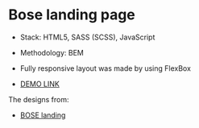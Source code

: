 # Bose landing page
- Stack: HTML5, SASS (SCSS), JavaScript
- Methodology: BEM
- Fully responsive layout was made by using FlexBox

- [DEMO LINK](https://svyatoslavyatsenko.github.io/Bose_layout/)

The designs from:
- [BOSE landing](https://www.figma.com/file/OMjQNb3hg1LKMV4OwyQ3Ao/BOSE?node-id=0%3A1)


